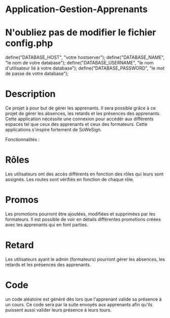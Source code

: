 # Application-Gestion-Apprenants
# N'oubliez pas de modifier le fichier config.php

define("DATABASE_HOST", "votre hostserver");
define("DATABASE_NAME", "le nom de votre database");
define("DATABASE_USERNAME", "le nom d'utilisateur lié à votre database");
define("DATABASE_PASSWORD", "le mot de passe de votre database");



# Description
Ce projet à pour but de gérer les apprenants. Il sera possible grâce à ce projet de gérer les absences, les retards et les présences des apprenants.
Cette application nécéssite une connexion pour accédér aux différents espaces tel que ceux des apprenants et ceux des formateurs.
Cette applications s'inspire fortement de SoWeSign.


Fonctionnalités :

# Rôles
 Les utilisateurs ont des accès différents en fonction des rôles qui leurs sont assignés. Les routes sont vérifiés en fonction de chaque rôle.

# Promos
 Les promotions pourront être ajoutées, modifiées et supprimées par les formateurs. Il est possible de voir en détails différentes promotions créées avec les apprenants qui en font parties.

# Retard
 Les utilisateurs ayant le admin (formateurs) pourront gérer les absences, les retards et les présences des apprenants.

# Code 
un code aléatoire est généré dès lors que l'apprenant valide sa présence à un cours.
Ce code sera par la suite envoyés aux apprenants afin qu'ils puissent aussi valider leurs présence à leurs tours.
 
